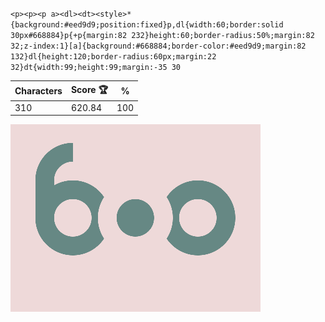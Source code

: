 `<p><p><p a><dl><dt><style>*{background:#eed9d9;position:fixed}p,dl{width:60;border:solid 30px#668884}p{+p{margin:82 232}height:60;border-radius:50%;margin:82 32;z-index:1}[a]{background:#668884;border-color:#eed9d9;margin:82 132}dl{height:120;border-radius:60px;margin:22 32}dt{width:99;height:99;margin:-35 30`

| Characters | Score 🏆 | %   |
| ---------- | -------- | --- |
| 310        | 620.84   | 100 |

![](/2025/Feb2025/16/20250216.png)
